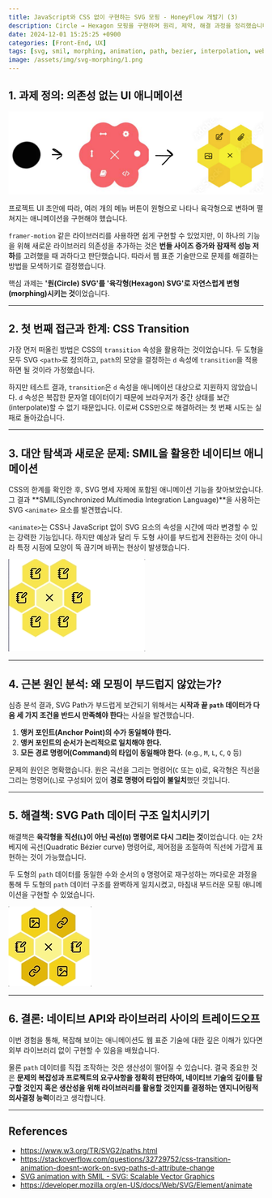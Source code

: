 ```yaml
---
title: JavaScript와 CSS 없이 구현하는 SVG 모핑 - HoneyFlow 개발기 (3)
description: Circle → Hexagon 모핑을 구현하며 원리, 제약, 해결 과정을 정리했습니다.
date: 2024-12-01 15:25:25 +0900
categories: [Front-End, UX]
tags: [svg, smil, morphing, animation, path, bezier, interpolation, web standards, honeyflow]
image: /assets/img/svg-morphing/1.png
---
```


## 1. 과제 정의: 의존성 없는 UI 애니메이션

![img](/assets/img/svg-morphing/1.png)

프로젝트 UI 초안에 따라, 여러 개의 메뉴 버튼이 원형으로 나타나 육각형으로 변하며 펼쳐지는 애니메이션을 구현해야 했습니다.

`framer-motion` 같은 라이브러리를 사용하면 쉽게 구현할 수 있었지만, 이 하나의 기능을 위해 새로운 라이브러리 의존성을 추가하는 것은 **번들 사이즈 증가와 잠재적 성능 저하**를 고려했을 때 과하다고 판단했습니다. 따라서 웹 표준 기술만으로 문제를 해결하는 방법을 모색하기로 결정했습니다.

핵심 과제는 **'원(Circle) SVG'를 '육각형(Hexagon) SVG'로 자연스럽게 변형(morphing)시키는 것**이었습니다.

---

## 2. 첫 번째 접근과 한계: CSS Transition

가장 먼저 떠올린 방법은 CSS의 `transition` 속성을 활용하는 것이었습니다. 두 도형을 모두 SVG `<path>`로 정의하고, `path`의 모양을 결정하는 `d` 속성에 `transition`을 적용하면 될 것이라 가정했습니다.

하지만 테스트 결과, `transition`은 `d` 속성을 애니메이션 대상으로 지원하지 않았습니다. `d` 속성은 복잡한 문자열 데이터이기 때문에 브라우저가 중간 상태를 보간(interpolate)할 수 없기 때문입니다. 이로써 CSS만으로 해결하려는 첫 번째 시도는 실패로 돌아갔습니다.

---

## 3. 대안 탐색과 새로운 문제: SMIL을 활용한 네이티브 애니메이션

CSS의 한계를 확인한 후, SVG 명세 자체에 포함된 애니메이션 기능을 찾아보았습니다. 그 결과 **SMIL(Synchronized Multimedia Integration Language)**을 사용하는 SVG `<animate>` 요소를 발견했습니다.

`<animate>`는 CSS나 JavaScript 없이 SVG 요소의 속성을 시간에 따라 변경할 수 있는 강력한 기능입니다. 하지만 예상과 달리 두 도형 사이를 부드럽게 전환하는 것이 아니라 특정 시점에 모양이 뚝 끊기며 바뀌는 현상이 발생했습니다.

![img](/assets/img/svg-morphing/2.gif)

---

## 4. 근본 원인 분석: 왜 모핑이 부드럽지 않았는가?

심층 분석 결과, SVG Path가 부드럽게 보간되기 위해서는 **시작과 끝 `path` 데이터가 다음 세 가지 조건을 반드시 만족해야 한다**는 사실을 발견했습니다.

1.  **앵커 포인트(Anchor Point)의 수가 동일해야 한다.**
2.  **앵커 포인트의 순서가 논리적으로 일치해야 한다.**
3.  **모든 경로 명령어(Command)의 타입이 동일해야 한다.** (e.g., `M`, `L`, `C`, `Q` 등)

문제의 원인은 명확했습니다. 원은 곡선을 그리는 명령어(`C` 또는 `Q`)로, 육각형은 직선을 그리는 명령어(`L`)로 구성되어 있어 **경로 명령어 타입이 불일치**했던 것입니다.

---

## 5. 해결책: SVG Path 데이터 구조 일치시키기

해결책은 **육각형을 직선(`L`)이 아닌 곡선(`Q`) 명령어로 다시 그리는 것**이었습니다. `Q`는 2차 베지에 곡선(Quadratic Bézier curve) 명령어로, 제어점을 조절하여 직선에 가깝게 표현하는 것이 가능했습니다.

두 도형의 `path` 데이터를 동일한 수와 순서의 `Q` 명령어로 재구성하는 까다로운 과정을 통해 두 도형의 `path` 데이터 구조를 완벽하게 일치시켰고, 마침내 부드러운 모핑 애니메이션을 구현할 수 있었습니다.

![img](/assets/img/svg-morphing/3.gif)

---

## 6. 결론: 네이티브 API와 라이브러리 사이의 트레이드오프

이번 경험을 통해, 복잡해 보이는 애니메이션도 웹 표준 기술에 대한 깊은 이해가 있다면 외부 라이브러리 없이 구현할 수 있음을 배웠습니다.

물론 `path` 데이터를 직접 조작하는 것은 생산성이 떨어질 수 있습니다. 결국 중요한 것은 **문제의 복잡성과 프로젝트의 요구사항을 정확히 판단하여, 네이티브 기술의 깊이를 탐구할 것인지 혹은 생산성을 위해 라이브러리를 활용할 것인지를 결정하는 엔지니어링적 의사결정 능력**이라고 생각합니다.

---

## References

- https://www.w3.org/TR/SVG2/paths.html
- https://stackoverflow.com/questions/32729752/css-transition-animation-doesnt-work-on-svg-paths-d-attribute-change
- [SVG animation with SMIL - SVG: Scalable Vector Graphics](https://developer.mozilla.org/en-US/docs/Web/SVG/SVG_animation_with_SMIL)
- https://developer.mozilla.org/en-US/docs/Web/SVG/Element/animate